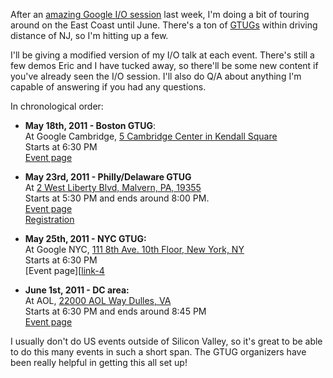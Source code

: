[link-1]: http://www.youtube.com/watch?v=WlwY6_W4VG8
[link-2]: https://sites.google.com/a/nca-gtug.org/www/chrome-html5
[link-3]: http://boston.gtugs.org/news/may-18-2011
[link-4]: http://www.meetup.com/NYC-GTUG/events/16337631/
[link-5]: http://gtugs.org
[link-6]: https://sites.google.com/site/phillygtug/calendar
[link-6-register]: http://bit.ly/ig4KgL
[link-map-2]: http://maps.google.com/maps?f=q&source=s_q&hl=en&geocode=&q=22000+AOL+Way+Dulles,+VA&aq=&sll=40.740445,-74.002082&sspn=0.010031,0.022724&dirflg=r&ttype=dep&date=05%2F16%2F11&time=12:15pm&noexp=0&noal=0&sort=def&ie=UTF8&hq=&hnear=22000+Aol+Way,+Dulles,+Loudoun,+Virginia+20166&z=16
[link-map-3]: http://maps.google.com/maps?q=Google+Cambridge,+Cambridge,+MA&hl=en&sll=42.36259,-71.087264&sspn=0.02211,0.049255&ie=UTF8&view=map&cid=1579732836221855691&hq=Google+Cambridge,+Cambridge,+MA&hnear=&z=16&iwloc=A
[link-map-4]: http://maps.google.com/maps?f=q&source=s_q&hl=en&geocode=&q=111+8th+Avenue,+New+York,+NY&aq=&sll=40.742022,-74.004636&sspn=0.009624,0.022724&dirflg=r&ttype=dep&date=05%2F16%2F11&time=12:15pm&noexp=0&noal=0&sort=def&ie=UTF8&hq=&hnear=111+8th+Ave,+Manhattan,+New+York+10011&ll=40.740445,-74.002082&spn=0.010031,0.022724&z=16
[link-map-6]: http://maps.google.com/maps?f=q&source=s_q&hl=en&geocode=&q=2+West+Liberty+Blvd,+Malvern,+PA,+19355&aq=&sll=42.348776,-71.06781&sspn=0.078277,0.181789&dirflg=r&ttype=dep&date=05%2F16%2F11&time=12:15pm&noexp=0&noal=0&sort=def&ie=UTF8&hq=&hnear=2+W+Liberty+Blvd,+Malvern,+Pennsylvania+19355&z=16&start=0

After an [amazing Google I/O session][link-1] last week, I'm doing a bit of
touring around on the East Coast until June.  There's a ton of [GTUGs][link-5] 
within driving distance of NJ, so I'm hitting up a few.

I'll be giving a modified version of my I/O talk at each event.  There's still
a few demos Eric and I have tucked away, so there'll be some new content if
you've already seen the I/O session.  I'll also do Q/A about anything I'm 
capable of answering if you had any questions.

In chronological order:

*  **May 18th, 2011 - Boston GTUG**:<br>
At Google Cambridge, [5 Cambridge Center in Kendall Square][link-map-3]<br>
Starts at 6:30 PM<br>
[Event page][link-3]

*  **May 23rd, 2011 - Philly/Delaware GTUG**<br>
At [2 West Liberty Blvd, Malvern, PA, 19355][link-map-6]<br>
Starts at 5:30 PM and ends around 8:00 PM.<br>
[Event page][link-6]<br>
[Registration][link-6-register]

*  **May 25th, 2011 - NYC GTUG:**<br>
At Google NYC, [111 8th Ave. 10th Floor, New York, NY][link-map-4]<br>
Starts at 6:30 PM<br>
[Event page][[link-4]

*  **June 1st, 2011 - DC area:**<br>
At AOL, [22000 AOL Way Dulles, VA][link-map-2]<br>
Starts at 6:30 PM and ends around 8:45 PM<br>
[Event page][link-2]

I usually don't do US events outside of Silicon Valley, so it's great to be 
able to do this many events in such a short span.  The GTUG organizers have
been really helpful in getting this all set up!
